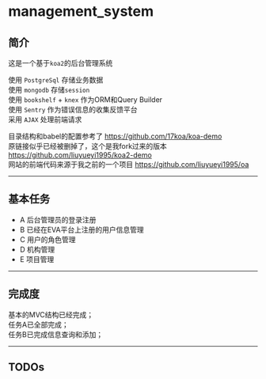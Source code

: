 # management_system 
## 简介
这是一个基于`koa2`的后台管理系统 

使用 `PostgreSql` 存储业务数据   
使用 `mongodb` 存储`session`   
使用 `bookshelf` + `knex` 作为ORM和Query Builder  
使用 `Sentry` 作为错误信息的收集反馈平台   
采用 `AJAX` 处理前端请求     

目录结构和babel的配置参考了 https://github.com/17koa/koa-demo   
原链接似乎已经被删掉了，这个是我fork过来的版本 https://github.com/liuyueyi1995/koa2-demo    
网站的前端代码来源于我之前的一个项目  https://github.com/liuyueyi1995/oa 

---
## 基本任务  

- A 后台管理员的登录注册  
- B 已经在EVA平台上注册的用户信息管理  
- C 用户的角色管理  
- D 机构管理  
- E 项目管理  
 

---
## 完成度  

基本的MVC结构已经完成；  
任务A已全部完成；  
任务B已完成信息查询和添加；
     
      

--- 
## TODOs  

